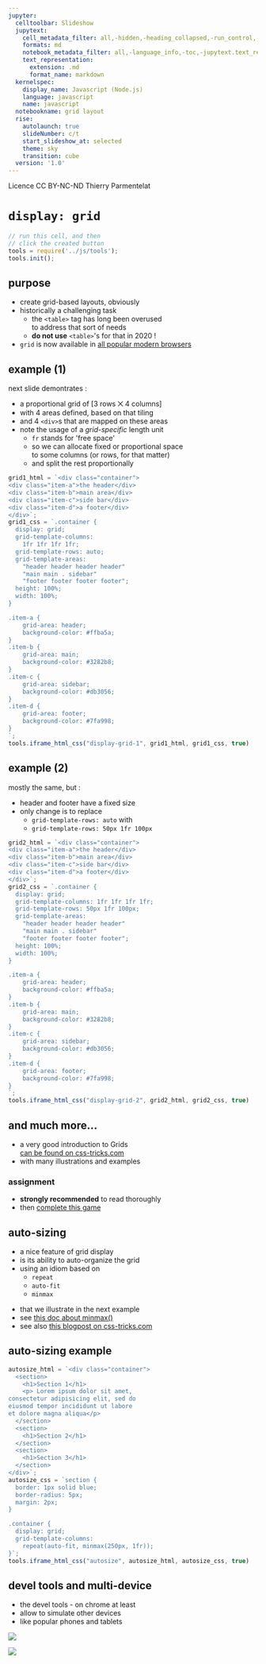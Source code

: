 ```yaml
---
jupyter:
  celltoolbar: Slideshow
  jupytext:
    cell_metadata_filter: all,-hidden,-heading_collapsed,-run_control,-trusted
    formats: md
    notebook_metadata_filter: all,-language_info,-toc,-jupytext.text_representation.jupytext_version,-jupytext.text_representation.format_version
    text_representation:
      extension: .md
      format_name: markdown
  kernelspec:
    display_name: Javascript (Node.js)
    language: javascript
    name: javascript
  notebookname: grid layout
  rise:
    autolaunch: true
    slideNumber: c/t
    start_slideshow_at: selected
    theme: sky
    transition: cube
  version: '1.0'
---
```


<div class="licence">
<span>Licence CC BY-NC-ND</span>
<span>Thierry Parmentelat</span>
</div>

<!-- #region slideshow={"slide_type": ""} -->
# `display: grid`
<!-- #endregion -->

```javascript
// run this cell, and then 
// click the created button
tools = require('../js/tools');
tools.init();
```

<!-- #region slideshow={"slide_type": "slide"} -->
## purpose
<!-- #endregion -->

* create grid-based layouts, obviously
* historically a challenging task
  * the `<table>` tag has long been overused  
    to address that sort of needs
  * **do not use** `<table>`'s for that in 2020 !
* `grid` is now available in [all popular modern browsers](https://caniuse.com/#feat=css-grid)

<!-- #region slideshow={"slide_type": "slide"} -->
## example (1)
<!-- #endregion -->

next slide demontrates :
* a proportional grid of [3 rows ⨉ 4 columns]
* with 4 areas defined, based on that tiling
* and 4 `<div>`s that are mapped on these areas
* note the usage of a *grid-specific* length unit
  * `fr` stands for 'free space'
  * so we can allocate fixed or proportional space  
    to some columns (or rows, for that matter)
  * and split the rest proportionally

```javascript hide_input=true slideshow={"slide_type": "slide"}
grid1_html = `<div class="container">
<div class="item-a">the header</div>
<div class="item-b">main area</div>
<div class="item-c">side bar</div>
<div class="item-d">a footer</div>
</div>`;
grid1_css = `.container {
  display: grid;
  grid-template-columns: 
    1fr 1fr 1fr 1fr;
  grid-template-rows: auto;
  grid-template-areas: 
    "header header header header"
    "main main . sidebar"
    "footer footer footer footer";
  height: 100%;
  width: 100%;
}

.item-a {
    grid-area: header;
    background-color: #ffba5a;
}
.item-b {
    grid-area: main;
    background-color: #3282b8;
}
.item-c {
    grid-area: sidebar;
    background-color: #db3056;
}
.item-d {
    grid-area: footer;
    background-color: #7fa998;
}
`;
tools.iframe_html_css("display-grid-1", grid1_html, grid1_css, true)
```

<!-- #region slideshow={"slide_type": "slide"} -->
## example (2)
<!-- #endregion -->

<!-- #region hide_input=true -->
mostly the same, but :
* header and footer have a fixed size
* only change is to replace
  * `grid-template-rows: auto` with
  * `grid-template-rows: 50px 1fr 100px`
  
<!-- #endregion -->

```javascript hide_input=true slideshow={"slide_type": "slide"}
grid2_html = `<div class="container">
<div class="item-a">the header</div>
<div class="item-b">main area</div>
<div class="item-c">side bar</div>
<div class="item-d">a footer</div>
</div>`;
grid2_css = `.container {
  display: grid;
  grid-template-columns: 1fr 1fr 1fr 1fr;
  grid-template-rows: 50px 1fr 100px;
  grid-template-areas: 
    "header header header header"
    "main main . sidebar"
    "footer footer footer footer";
  height: 100%;
  width: 100%;
}

.item-a {
    grid-area: header;
    background-color: #ffba5a;
}
.item-b {
    grid-area: main;
    background-color: #3282b8;
}
.item-c {
    grid-area: sidebar;
    background-color: #db3056;
}
.item-d {
    grid-area: footer;
    background-color: #7fa998;
}
`;
tools.iframe_html_css("display-grid-2", grid2_html, grid2_css, true)
```

<!-- #region slideshow={"slide_type": "slide"} -->
## and much more…
<!-- #endregion -->

* a very good introduction to Grids  
  [can be found on css-tricks.com](https://css-tricks.com/snippets/css/complete-guide-grid/)
* with many illustrations and examples


### assignment


* **strongly recommended** to read thoroughly
* then [complete this game ](https://cssgridgarden.com/)

<!-- #region slideshow={"slide_type": "slide"} -->
## auto-sizing
<!-- #endregion -->

<!-- #region cell_style="split" -->
* a nice feature of grid display
* is its ability to auto-organize the grid
* using an idiom based on
  * `repeat`
  * `auto-fit` 
  * `minmax`
<!-- #endregion -->

<!-- #region cell_style="split" -->
* that we illustrate in the next example  
* see [this doc about minmax()](https://developer.mozilla.org/en-US/docs/Web/CSS/minmax)
* see also [this blogpost on css-tricks.com](https://css-tricks.com/auto-sizing-columns-css-grid-auto-fill-vs-auto-fit/)
<!-- #endregion -->

<!-- #region slideshow={"slide_type": "slide"} -->
## auto-sizing example
<!-- #endregion -->

```javascript hide_input=true
autosize_html = `<div class="container">
  <section> 
    <h1>Section 1</h1>
    <p> Lorem ipsum dolor sit amet, 
consectetur adipisicing elit, sed do
eiusmod tempor incididunt ut labore
et dolore magna aliqua</p> 
  </section>
  <section>
    <h1>Section 2</h1>
  </section>
  <section>
    <h1>Section 3</h1>
  </section>
</div>`;
autosize_css = `section {
  border: 1px solid blue;
  border-radius: 5px;
  margin: 2px;
}

.container {
  display: grid;
  grid-template-columns: 
    repeat(auto-fit, minmax(250px, 1fr));
}`;
tools.iframe_html_css("autosize", autosize_html, autosize_css, true)
```

<!-- #region slideshow={"slide_type": "slide"} -->
## devel tools and multi-device
<!-- #endregion -->

* the devel tools - on chrome at least 
* allow to simulate other devices
* like popular phones and tablets  

<!-- #region slideshow={"slide_type": "slide"} -->
![](../media/devel-tools-devices.png)
<!-- #endregion -->

<!-- #region slideshow={"slide_type": "slide"} -->
![](../media/devel-tools-phone.png)
<!-- #endregion -->
